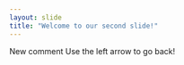 ```yaml
---
layout: slide
title: "Welcome to our second slide!"
---
```

New comment
Use the left arrow to go back!
